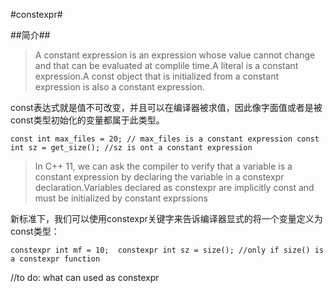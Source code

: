 #constexpr#

##简介##
> A constant expression is an expression whose value cannot change and that can be evaluated at complile time.A literal is a constant expression.A const object that is initialized from a constant expression is also a constant expression.

const表达式就是值不可改变，并且可以在编译器被求值，因此像字面值或者是被const类型初始化的变量都属于此类型。

`const int max_files = 20; // max_files is a constant expression
const int sz = get_size(); //sz is ont a constant expression`

> In C++ 11, we can ask the compiler to verify that a variable is a constant expression by declaring the variable in a constexpr declaration.Variables declared as constexpr are implicitly const and must be initialized by constant exprssions

新标准下，我们可以使用constexpr关键字来告诉编译器显式的将一个变量定义为const类型：

`constexpr int mf = 10; 
constexpr int sz = size(); //only if size() is a constexpr function`

//to do: what can used as constexpr
